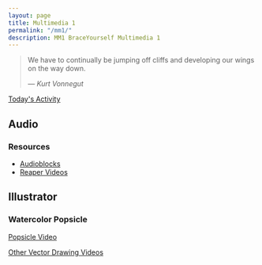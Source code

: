 ```yaml
---
layout: page
title: Multimedia 1
permalink: "/mm1/"
description: MM1 BraceYourself Multimedia 1
---
```


> We have to continually be jumping off cliffs and developing our wings on the way down.
>
> &mdash; <cite>Kurt Vonnegut</cite>

<!-- [Register your blog](http://goo.gl/forms/VvWYAZiFnB) -->


[Today's Activity](today)

## Audio

### Resources

* [Audioblocks](https://www.audioblocks.com/)
* [Reaper Videos](http://reaper.fm/videos.php)

<!-- ## [Daily Blog Post](/mm1/daily-blog-post)

## Web Design

### Week 1 Project

Create a site for your Top Ten Movies. Each movie needs:

* A Heading (title of the movie)
* 3 Images
  * The movie poster
  * A scene from the movie
  * A picture of the actor that played the main character
* A paragraph describing why it is worth seeing
* A list of the 3 most important characters
* A link to the [IMDB](http://www.imdb.com/) page for the movie

### Reference

[HTML Dog](http://www.htmldog.com/guides/html/)

[Hex Colors](http://www.color-hex.com/) -->



<!--## Premiere-->

<!-- [Faster, Fresher, More Exciting on Skillshare](http://skl.sh/2lkda9K) -->

<!--#### Free Resources

* [Videoblocks](https://www.videoblocks.com/authorize)
* [Audioblocks](https://www.audioblocks.com/authorize)
* [Youtube Music Library](http://www.youtube.com/audiolibrary/music)-->

## Illustrator

<!--Download the [course overview](https://drive.google.com/a/dcsdk12.org/file/d/0B2E_0TgQPuOYbkEzTFVheVA2Mjg/view?usp=sharing) and the [course project folder](https://drive.google.com/a/dcsdk12.org/file/d/0B2E_0TgQPuOYenBpek90UTZueWc/view?usp=sharing).-->

### Watercolor Popsicle
[Popsicle Video](https://www.youtube.com/watch?v=M7LHzwuEX-0)

[Other Vector Drawing Videos](https://bit.ly/mvhs-web-vectors)

<!--[Textures](http://bit.ly/et-free-watercolor-textures)-->

<!-- ## Photoshop

[Clone Stamp Tool Introduction Video](https://www.youtube.com/watch?v=BChwzIslDJg)

[Clone Stamp Practice Video](https://www.youtube.com/watch?v=aflmzPenUII)
[Clone Stamp Practice Files](http://bit.ly/2o1Z1kL) -->

<!--## Photoshop

Sign up for [this free Udemy Photoshop Class](http://www.udemy.com/learn-adobe-photoshop-from-scratch). Pick one of these **2 paths**:

<div class="section" markdown="1">

<div class="section-title">I'm a Photoshop Newb</div>
<div class="section" markdown="1">
* Start on **Section 2: Lecture 4 -> Layers, Blending**
* Many videos have a **blue download link** for the files you will need
* Work through each lesson, practicing the skills along with the video
</div>
<hr>
<div class="section-title">I Already Know a Little Photoshop</div>
<div class="section" markdown="1">
* Start on **Section 4: Lecture 17 -> Work Flow - Advance**
* Many videos have a **blue download link** for the files you will need
* Choose further lessons based on your skill level and interest. Don't be afraid of going back to some of the earlier sections to refine/relearn some of the basic skills.
* Practice along with the videos
</div>

</div>-->

<!-- ## [Projects](/mm1/projects)

## [Rotation Wrap Up Blog Post](/mm1/rotation-blog-post)

## [Final Project](/mm1/final) -->
